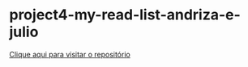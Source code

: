 # project4-my-read-list-andriza-e-julio

[Clique aqui para visitar o repositório](https://github.com/elc1090/project3-andriza-e-julio)
